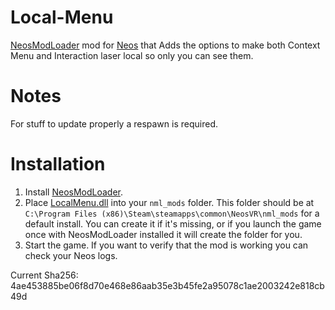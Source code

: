 # Local-Menu
[NeosModLoader](https://github.com/zkxs/NeosModLoader) mod for [Neos](https://neos.com/) that Adds the options to make both Context Menu and Interaction laser local so only you can see them.

# Notes
For stuff to update properly a respawn is required.
 
# Installation
1. Install [NeosModLoader](https://github.com/zkxs/NeosModLoader).
2. Place [LocalMenu.dll](https://github.com/LeCloutPanda/Local-Menu/releases/tag/v1.0.1) into your `nml_mods` folder. This folder should be at `C:\Program Files (x86)\Steam\steamapps\common\NeosVR\nml_mods` for a default install. You can create it if it's missing, or if you launch the game once with NeosModLoader installed it will create the folder for you.
3. Start the game. If you want to verify that the mod is working you can check your Neos logs.

Current Sha256: 4ae453885be06f8d70e468e86aab35e3b45fe2a95078c1ae2003242e818cb49d
